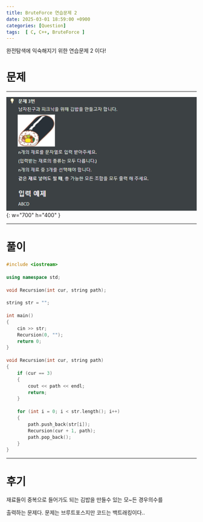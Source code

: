 ```yaml
---
title: BruteForce 연습문제 2
date: 2025-03-01 18:59:00 +0900
categories: [Question]  
tags:  [ C, C++, BruteForce ]
---
```


완전탐색에 익숙해지기 위한 연습문제 2 이다!

# 문제   
---------------------------------------
![Desktop View](/assets/img/bruteforce2.png){: w="700" h="400" }

---------------------------------------

# 풀이

```c++
#include <iostream>

using namespace std;

void Recursion(int cur, string path);

string str = "";

int main()
{
    cin >> str;
    Recursion(0, "");
    return 0;
}

void Recursion(int cur, string path)
{
    if (cur == 3)
    {
        cout << path << endl;
        return;
    }
    
    for (int i = 0; i < str.length(); i++)
    {
        path.push_back(str[i]);
        Recursion(cur + 1, path);
        path.pop_back();
    }
}
```
---------------------------------------

# 후기

재료들이 중복으로 들어가도 되는 김밥을 만들수 있는 모~든 경우의수를

출력하는 문제다. 문제는 브루트포스지만 코드는 백트래킹이다..
